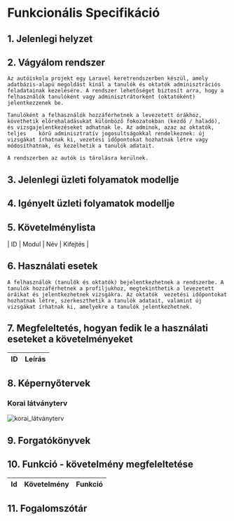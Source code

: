 # Funkcionális Specifikáció
## 1. Jelenlegi helyzet


## 2. Vágyálom rendszer
    Az autóiskola projekt egy Laravel keretrendszerben készül, amely adatbázis-alapú megoldást kínál a tanulók és oktatók adminisztrációs feladatainak kezelésére. A rendszer lehetőséget biztosít arra, hogy a     felhasználók tanulóként vagy adminisztrátorként (oktatóként) jelentkezzenek be.

    Tanulóként a felhasználók hozzáférhetnek a levezetett órákhoz, követhetik előrehaladásukat különböző fokozatokban (kezdő / haladó), és vizsgajelentkezéseket adhatnak le. Az adminok, azaz az oktatók, teljes    körű adminisztratív jogosultságokkal rendelkeznek: új vizsgákat írhatnak ki, vezetési időpontokat hozhatnak létre vagy módosíthatnak, és kezelhetik a tanulók adatait.

    A rendszerben az autók is tárolásra kerülnek.


## 3. Jelenlegi üzleti folyamatok modellje



## 4. Igényelt üzleti folyamatok modellje


## 5. Követelménylista

| ID | Modul | Név | Kifejtés |


## 6. Használati esetek
    A felhasználók (tanulók és oktatók) bejelentkezhetnek a rendszerbe. A tanulók hozzáférhetnek a profiljukhoz, megtekinthetik a levezetett óráikat és jelentkezhetnek vizsgákra. Az oktatók  vezetési időpontokat hozhatnak létre, szerkeszthetik a tanulók adatait, valamint új vizsgákat írhatnak ki, amelyekre a tanulók jelentkezhetnek.


## 7. Megfeleltetés, hogyan fedik le a használati eseteket a követelményeket
|ID|Leírás           |
|-------------------------|---------------------------|


## 8. Képernyőtervek

### Korai látványterv
![korai_látványterv](../Img/memulatoralphfa.jpg)


## 9. Forgatókönyvek


## 10. Funkció - követelmény megfeleltetése

 | Id | Követelmény | Funkció |
 | :---: | --- | --- |

## 11. Fogalomszótár

